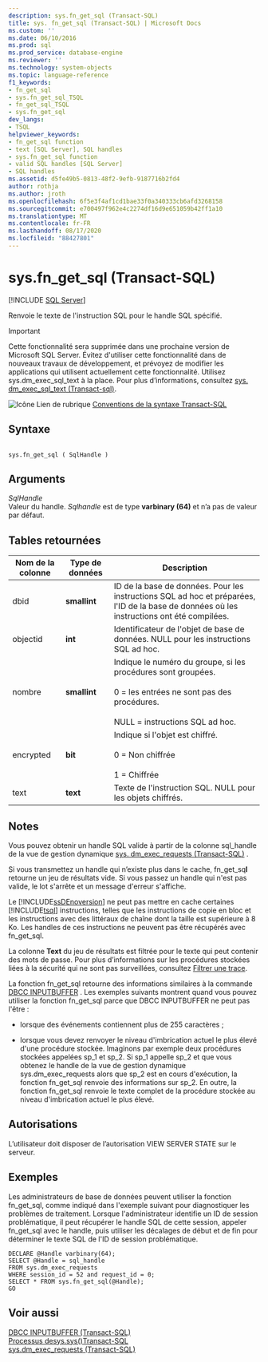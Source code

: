 ```yaml
---
description: sys.fn_get_sql (Transact-SQL)
title: sys. fn_get_sql (Transact-SQL) | Microsoft Docs
ms.custom: ''
ms.date: 06/10/2016
ms.prod: sql
ms.prod_service: database-engine
ms.reviewer: ''
ms.technology: system-objects
ms.topic: language-reference
f1_keywords:
- fn_get_sql
- sys.fn_get_sql_TSQL
- fn_get_sql_TSQL
- sys.fn_get_sql
dev_langs:
- TSQL
helpviewer_keywords:
- fn_get_sql function
- text [SQL Server], SQL handles
- sys.fn_get_sql function
- valid SQL handles [SQL Server]
- SQL handles
ms.assetid: d5fe49b5-0813-48f2-9efb-9187716b2fd4
author: rothja
ms.author: jroth
ms.openlocfilehash: 6f5e3f4af1cd1bae33f0a340333cb6afd3268158
ms.sourcegitcommit: e700497f962e4c2274df16d9e651059b42ff1a10
ms.translationtype: MT
ms.contentlocale: fr-FR
ms.lasthandoff: 08/17/2020
ms.locfileid: "88427801"
---
```

# <a name="sysfn_get_sql-transact-sql"></a>sys.fn_get_sql (Transact-SQL)
[!INCLUDE [SQL Server](../../includes/applies-to-version/sqlserver.md)]

  Renvoie le texte de l'instruction SQL pour le handle SQL spécifié.  
  
> [!IMPORTANT]  
>  Cette fonctionnalité sera supprimée dans une prochaine version de Microsoft SQL Server. Évitez d'utiliser cette fonctionnalité dans de nouveaux travaux de développement, et prévoyez de modifier les applications qui utilisent actuellement cette fonctionnalité. Utilisez sys.dm_exec_sql_text à la place. Pour plus d’informations, consultez [sys. dm_exec_sql_text &#40;Transact-sql&#41;](../../relational-databases/system-dynamic-management-views/sys-dm-exec-sql-text-transact-sql.md).  
  
 
  
 ![Icône Lien de rubrique](../../database-engine/configure-windows/media/topic-link.gif "Icône du lien de rubrique") [Conventions de la syntaxe Transact-SQL](../../t-sql/language-elements/transact-sql-syntax-conventions-transact-sql.md)  
  
## <a name="syntax"></a>Syntaxe  
  
```  
  
sys.fn_get_sql ( SqlHandle )  
```  
  
## <a name="arguments"></a>Arguments  
 *SqlHandle*  
 Valeur du handle. *Sqlhandle* est de type **varbinary (64)** et n’a pas de valeur par défaut.  
  
## <a name="tables-returned"></a>Tables retournées  
  
|Nom de la colonne|Type de données|Description|  
|-----------------|---------------|-----------------|  
|dbid|**smallint**|ID de la base de données. Pour les instructions SQL ad hoc et préparées, l'ID de la base de données où les instructions ont été compilées.|  
|objectid|**int**|Identificateur de l'objet de base de données. NULL pour les instructions SQL ad hoc.|  
|nombre|**smallint**|Indique le numéro du groupe, si les procédures sont groupées.<br /><br /> 0 = les entrées ne sont pas des procédures.<br /><br /> NULL = instructions SQL ad hoc.|  
|encrypted|**bit**|Indique si l'objet est chiffré.<br /><br /> 0 = Non chiffrée<br /><br /> 1 = Chiffrée|  
|text|**text**|Texte de l'instruction SQL. NULL pour les objets chiffrés.|  
  
## <a name="remarks"></a>Notes  
 Vous pouvez obtenir un handle SQL valide à partir de la colonne sql_handle de la vue de gestion dynamique [sys. dm_exec_requests &#40;Transact-SQL&#41;](../../relational-databases/system-dynamic-management-views/sys-dm-exec-requests-transact-sql.md) .  
  
 Si vous transmettez un handle qui n’existe plus dans le cache, fn_get_sq**l** retourne un jeu de résultats vide. Si vous passez un handle qui n'est pas valide, le lot s'arrête et un message d'erreur s'affiche.  
  
 Le [!INCLUDE[ssDEnoversion](../../includes/ssdenoversion-md.md)] ne peut pas mettre en cache certaines [!INCLUDE[tsql](../../includes/tsql-md.md)] instructions, telles que les instructions de copie en bloc et les instructions avec des littéraux de chaîne dont la taille est supérieure à 8 Ko. Les handles de ces instructions ne peuvent pas être récupérés avec fn_get_sql.  
  
 La colonne **Text** du jeu de résultats est filtrée pour le texte qui peut contenir des mots de passe. Pour plus d’informations sur les procédures stockées liées à la sécurité qui ne sont pas surveillées, consultez [Filtrer une trace](../../relational-databases/sql-trace/filter-a-trace.md).  
  
 La fonction fn_get_sql retourne des informations similaires à la commande [DBCC INPUTBUFFER](../../t-sql/database-console-commands/dbcc-inputbuffer-transact-sql.md) . Les exemples suivants montrent quand vous pouvez utiliser la fonction fn_get_sql parce que DBCC INPUTBUFFER ne peut pas l'être :  
  
-   lorsque des événements contiennent plus de 255 caractères ;  
  
-   lorsque vous devez renvoyer le niveau d'imbrication actuel le plus élevé d'une procédure stockée. Imaginons par exemple deux procédures stockées appelées sp_1 et sp_2. Si sp_1 appelle sp_2 et que vous obtenez le handle de la vue de gestion dynamique sys.dm_exec_requests alors que sp_2 est en cours d'exécution, la fonction fn_get_sql renvoie des informations sur sp_2. En outre, la fonction fn_get_sql renvoie le texte complet de la procédure stockée au niveau d'imbrication actuel le plus élevé.  
  
## <a name="permissions"></a>Autorisations  
 L’utilisateur doit disposer de l’autorisation VIEW SERVER STATE sur le serveur.  
  
## <a name="examples"></a>Exemples  
 Les administrateurs de base de données peuvent utiliser la fonction fn_get_sql, comme indiqué dans l'exemple suivant pour diagnostiquer les problèmes de traitement. Lorsque l'administrateur identifie un ID de session problématique, il peut récupérer le handle SQL de cette session, appeler fn_get_sql avec le handle, puis utiliser les décalages de début et de fin pour déterminer le texte SQL de l'ID de session problématique.  
  
```  
DECLARE @Handle varbinary(64);  
SELECT @Handle = sql_handle   
FROM sys.dm_exec_requests   
WHERE session_id = 52 and request_id = 0;  
SELECT * FROM sys.fn_get_sql(@Handle);  
GO  
```  
  
## <a name="see-also"></a>Voir aussi  
 [DBCC INPUTBUFFER &#40;Transact-SQL&#41;](../../t-sql/database-console-commands/dbcc-inputbuffer-transact-sql.md)   
 [ Processus desys.sys&#40;&#41;Transact-SQL ](../../relational-databases/system-compatibility-views/sys-sysprocesses-transact-sql.md)   
 [sys.dm_exec_requests &#40;Transact-SQL&#41;](../../relational-databases/system-dynamic-management-views/sys-dm-exec-requests-transact-sql.md)  
  
  
